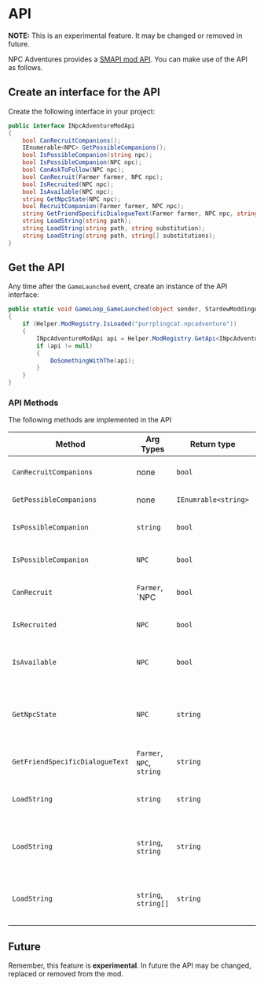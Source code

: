 # API

**NOTE:** This is an experimental feature. It may be changed or removed in future.  

NPC Adventures provides a [SMAPI mod API](https://stardewvalleywiki.com/Modding:Modder_Guide/APIs/Integrations#Mod-provided_APIs). You can make use of the API as follows.

## Create an interface for the API

Create the following interface in your project:

```cs
public interface INpcAdventureModApi
{
    bool CanRecruitCompanions();
    IEnumerable<NPC> GetPossibleCompanions();
    bool IsPossibleCompanion(string npc);
    bool IsPossibleCompanion(NPC npc);
    bool CanAskToFollow(NPC npc);
    bool CanRecruit(Farmer farmer, NPC npc);
    bool IsRecruited(NPC npc);
    bool IsAvailable(NPC npc);
    string GetNpcState(NPC npc);
    bool RecruitCompanion(Farmer farmer, NPC npc);
    string GetFriendSpecificDialogueText(Farmer farmer, NPC npc, string key);
    string LoadString(string path);
    string LoadString(string path, string substitution);
    string LoadString(string path, string[] substitutions);
}
```

## Get the API 

Any time after the `GameLaunched` event, create an instance of the API interface:

```cs
public static void GameLoop_GameLaunched(object sender, StardewModdingAPI.Events.GameLaunchedEventArgs e)
{
    if (Helper.ModRegistry.IsLoaded("purrplingcat.npcadventure"))
    {
        INpcAdventureModApi api = Helper.ModRegistry.GetApi<INpcAdventureModApi>("purrplingcat.npcadventure");
        if (api != null)
        {
            DoSomethingWithThe(api);
        }
    }
}
```

### API Methods

The following methods are implemented in the API

| Method                            | Arg Types                                 | Return type              | Description                                                                                              |
| --------------------------------- | ----------------------------------------- | ------------------------ | -------------------------------------------------------------------------- |
| `CanRecruitCompanions`            | none                                      | `bool`                   | Returns `true` if player is eligible to recruit followers in general.      |
| `GetPossibleCompanions`           | none                                      | `IEnumrable<string>`     | Provides a list of possible companions.                       |
| `IsPossibleCompanion`             | `string`                                  | `bool`                   | Returns `true` if the named NPC is a possible companion.     |
| `IsPossibleCompanion`             | `NPC`                                     | `bool`                   | Returns `true` if the given NPC is a possible companion.     |
| `CanRecruit`                      | `Farmer`, `NPC                            | `bool`                   | Returns `true` if the given NPC can be recruited by the given farmer.            |
| `IsRecruited`                     | `NPC`                                     | `bool`                   | Returns `true` if the given NPC is currently recruited by the player.   |
| `IsAvailable`                     | `NPC`                                     | `bool`                   | Returns `true` if the given NPC is currently available to be recruited by the player.   |
| `GetNpcState`                     | `NPC`                                     | `string`                 | Returns a string describing the recruitment state for the NPC  (RESET, AVAILABLE, RECRUITED, UNAVAILABLE)  or null if error. |
| `GetFriendSpecificDialogueText`   | `Farmer`, `NPC`, `string`                 | `string`                 | Returns a string from the mod's [assets/Dialogue](https://github.com/purrplingcat/PurrplingMod/tree/master/assets/Dialogue) folder for the given NPC.    |
| `LoadString`                      | `string`                                  | `string`                 | Returns a string from the mod's [assets/Strings/Strings.json](https://github.com/purrplingcat/PurrplingMod/blob/master/assets/Strings/Strings.json) file. |
| `LoadString`                      | `string`, `string`                        | `string`                 | Returns a string from the mod's [assets/Strings/Strings.json](https://github.com/purrplingcat/PurrplingMod/blob/master/assets/Strings/Strings.json) file with a single substitution for `{0}`. |
| `LoadString`                      | `string`, `string[]`                      | `string`                 | Returns a string from the mod's [assets/Strings/Strings.json](https://github.com/purrplingcat/PurrplingMod/blob/master/assets/Strings/Strings.json) file with multiple `{n}` substitutions. |

## Future

Remember, this feature is **experimental**. In future the API may be changed, replaced or removed from the mod. 


